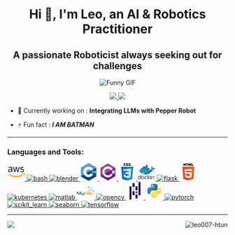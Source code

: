 <h1 align="center">Hi 👋, I'm Leo, an AI & Robotics Practitioner</h1>
<h2 align="center">A passionate Roboticist always seeking out for challenges</h3>

<p align="center">
  <img src="https://media.giphy.com/media/zOvBKUUEERdNm/giphy.gif" alt="Funny GIF"> 
  </p>
<p align="center">
<a href="https://www.linkedin.com/in/sithu-ye-htun-1630b11a9/">
    <img src="https://img.shields.io/badge/-Linkedin-blue?style=flat-square&logo=linkedin">
</a>
  
<a href="mailto:sithu.y.htun@gmail.com">
    <img src="https://img.shields.io/badge/-Email-red?style=flat-square&logo=gmail&logoColor=white">
</a>
</p>

<!--a href="https://github.com/leo007-htun">
    <img src="https://github-stats-alpha.vercel.app/api?username=leo007-htun&cc=22272e&tc=37BCF6&ic=fff&bc=0000">
</a-->


<!--p align="center"> <img src="https://github-stats-alpha.vercel.app/api?username=leo007-htun&cc=000&tc=fff&ic=fff&bc=000" alt="leo007-htun" /></p-->
- 🔭 Currently working on : **Integrating LLMs with Pepper Robot**

- ⚡ Fun fact             : ***I AM BATMAN***
---------------------------------------------

<h3 align="left">Languages and Tools:</h3>
<p align="left"> <a href="https://aws.amazon.com" target="_blank" rel="noreferrer"> <img src="https://raw.githubusercontent.com/devicons/devicon/master/icons/amazonwebservices/amazonwebservices-original-wordmark.svg" alt="aws" width="40" height="40"/> </a> <a href="https://www.gnu.org/software/bash/" target="_blank" rel="noreferrer"> <img src="https://www.vectorlogo.zone/logos/gnu_bash/gnu_bash-icon.svg" alt="bash" width="40" height="40"/> </a> <a href="https://www.blender.org/" target="_blank" rel="noreferrer"> <img src="https://download.blender.org/branding/community/blender_community_badge_white.svg" alt="blender" width="40" height="40"/> </a> <a href="https://www.w3schools.com/cpp/" target="_blank" rel="noreferrer"> <img src="https://raw.githubusercontent.com/devicons/devicon/master/icons/cplusplus/cplusplus-original.svg" alt="cplusplus" width="40" height="40"/> </a> <a href="https://www.w3schools.com/cs/" target="_blank" rel="noreferrer"> <img src="https://raw.githubusercontent.com/devicons/devicon/master/icons/csharp/csharp-original.svg" alt="csharp" width="40" height="40"/> </a> <a href="https://www.w3schools.com/css/" target="_blank" rel="noreferrer"> <img src="https://raw.githubusercontent.com/devicons/devicon/master/icons/css3/css3-original-wordmark.svg" alt="css3" width="40" height="40"/> </a> <a href="https://www.docker.com/" target="_blank" rel="noreferrer"> <img src="https://raw.githubusercontent.com/devicons/devicon/master/icons/docker/docker-original-wordmark.svg" alt="docker" width="40" height="40"/> </a> <a href="https://flask.palletsprojects.com/" target="_blank" rel="noreferrer"> <img src="https://www.vectorlogo.zone/logos/pocoo_flask/pocoo_flask-icon.svg" alt="flask" width="40" height="40"/> </a> <a href="https://www.w3.org/html/" target="_blank" rel="noreferrer"> <img src="https://raw.githubusercontent.com/devicons/devicon/master/icons/html5/html5-original-wordmark.svg" alt="html5" width="40" height="40"/> </a> <a href="https://kubernetes.io" target="_blank" rel="noreferrer"> <img src="https://www.vectorlogo.zone/logos/kubernetes/kubernetes-icon.svg" alt="kubernetes" width="40" height="40"/> </a> <a href="https://www.mathworks.com/" target="_blank" rel="noreferrer"> <img src="https://upload.wikimedia.org/wikipedia/commons/2/21/Matlab_Logo.png" alt="matlab" width="40" height="40"/> </a> <a href="https://www.mysql.com/" target="_blank" rel="noreferrer"> <img src="https://raw.githubusercontent.com/devicons/devicon/master/icons/mysql/mysql-original-wordmark.svg" alt="mysql" width="40" height="40"/> </a> <a href="https://opencv.org/" target="_blank" rel="noreferrer"> <img src="https://www.vectorlogo.zone/logos/opencv/opencv-icon.svg" alt="opencv" width="40" height="40"/> </a> <a href="https://pandas.pydata.org/" target="_blank" rel="noreferrer"> <img src="https://raw.githubusercontent.com/devicons/devicon/2ae2a900d2f041da66e950e4d48052658d850630/icons/pandas/pandas-original.svg" alt="pandas" width="40" height="40"/> </a> <a href="https://www.python.org" target="_blank" rel="noreferrer"> <img src="https://raw.githubusercontent.com/devicons/devicon/master/icons/python/python-original.svg" alt="python" width="40" height="40"/> </a> <a href="https://pytorch.org/" target="_blank" rel="noreferrer"> <img src="https://www.vectorlogo.zone/logos/pytorch/pytorch-icon.svg" alt="pytorch" width="40" height="40"/> </a> <a href="https://scikit-learn.org/" target="_blank" rel="noreferrer"> <img src="https://upload.wikimedia.org/wikipedia/commons/0/05/Scikit_learn_logo_small.svg" alt="scikit_learn" width="40" height="40"/> </a> <a href="https://seaborn.pydata.org/" target="_blank" rel="noreferrer"> <img src="https://seaborn.pydata.org/_images/logo-mark-lightbg.svg" alt="seaborn" width="40" height="40"/> </a> <a href="https://www.tensorflow.org" target="_blank" rel="noreferrer"> <img src="https://www.vectorlogo.zone/logos/tensorflow/tensorflow-icon.svg" alt="tensorflow" width="40" height="40"/> </a> </p>

---------------------------------------------

<p align="left"><img align="left" src="https://github-readme-stats.vercel.app/api/top-langs?username=leo007-htun&langs_count=10&layout=compact&theme=dark")/></p>

<!--p align="center">&nbsp;<img align="center" src="https://github-readme-stats.vercel.app/api?username=leo007-htun&show_icons=true&locale=en" alt="leo007-htun" /></p-->
<p align="right"><img align="right" src="https://github-readme-streak-stats.herokuapp.com/?user=leo007-htun&theme=dark" alt="leo007-htun" /></p>




